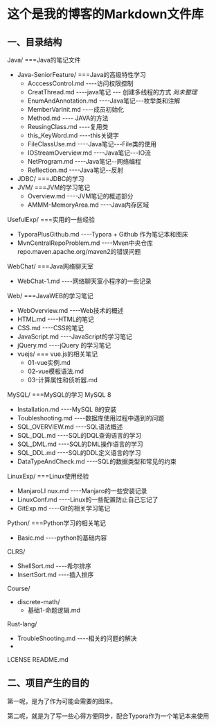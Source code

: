 # 这个是我的博客的Markdown文件库
 ## 一、目录结构

Java/                               	    ===Java的笔记文件

+ Java-SeniorFeature/      ===Java的高级特性学习
  + AcccessControl.md             ----访问权限控制
  + CreatThread.md                  ----java笔记 --- 创建多线程的方式      *尚未整理*
  + EnumAndAnnotation.md   ----Java笔记---枚举类和注解
  + MemberVarInit.md              ----成员初始化
  + Method.md                           ---- JAVA的方法
  + ReusingClass.md                  ----复用类
  + this_KeyWord.md                 ----this关键字
  + FileClassUse.md                   ----Java笔记---File类的使用
  + IOStreamOverview.md        ----Java笔记---IO流
  + NetProgram.md                    ----Java笔记--网络编程
  + Reflection.md                        ----Java笔记--反射
+ JDBC/                               ===JDBC的学习
+ JVM/                                 ===JVM的学习笔记
  + Overview.md                         ----JVM笔记的概述部分
  + AMMM-MemoryArea.md    ----Java内存区域

UsefulExp/                ===实用的一些经验

+ TyporaPlusGithub.md          ----Typora + Github 作为笔记本和图床
+ MvnCentralRepoProblem.md   ----Mven中央仓库repo.maven.apache.org/maven2的错误问题

WebChat/               ===Java网络聊天室

+ WebChat-1.md                       ----网络聊天室小程序的一些记录

Web/	                   ===JavaWEB的学习笔记 

+ WebOverview.md                  ----Web技术的概述
+ HTML.md                                ----HTML的笔记
+ CSS.md                                    ----CSS的笔记
+ JavaScript.md                         ----JavaScript的学习笔记
+ jQuery.md                               ----jQuery 的学习笔记
+ vuejs/              === vue.js的相关笔记
  + 01-vue实例.md
  + 02-vue模板语法.md
  + 03-计算属性和侦听器.md

MySQL/                  ===MySQL的学习  MySQL 8

+ Installation.md                       ----MySQL 8的安装
+ Toubleshooting.md               ----数据库使用过程中遇到的问题
+ SQL_OVERVIEW.md               ----SQL语法概述
+ SQL_DQL.md                          ----SQL的DQL查询语言的学习
+ SQL_DML.md                          ----SQL的DML操作语言的学习
+ SQL_DDL.md                           ----SQL的DDL定义语言的学习
+ DataTypeAndCheck.md        ----SQL的数据类型和常见的约束

LinuxExp/              ===Linux使用经验

+ ManjaroLI nux.md                  ----Manjaro的一些安装记录
+ LinuxConf.md                         ----Linux的一些配置防止自己忘记了
+ GitExp.md                                ----Git的相关学习笔记

Python/                 ===Python学习的相关笔记

+ Basic.md                 ----python的基础内容

CLRS/

+ ShellSort.md                           ----希尔排序
+ InsertSort.md                         ----插入排序

Course/

+ discrete-math/
  + 基础1-命题逻辑.md

Rust-lang/

+ TroubleShooting.md             ----相关的问题的解决
+ 

LCENSE
README.md

## 二、项目产生的目的

第一呢，是为了作为可能会需要的图床。

第二呢，就是为了写一些心得方便同步，配合Typora作为一个笔记本来使用

  